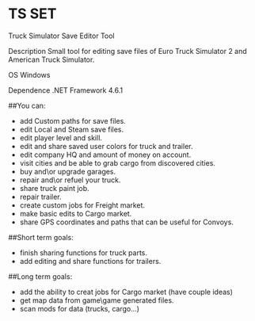 # TS SET
Truck Simulator Save Editor Tool

Description
Small tool for editing save files of Euro Truck Simulator 2 and American Truck Simulator.

OS
Windows

Dependence
.NET Framework 4.6.1

##You can:
* add Custom paths for save files.
* edit Local and Steam save files.
* edit player level and skill.
* edit and share saved user colors for truck and trailer.
* edit company HQ and amount of money on account.
* visit cities and be able to grab cargo from discovered cities.
* buy and\or upgrade garages.
* repair and\or refuel your truck.
* share truck paint job.
* repair trailer.
* create custom jobs for Freight market.
* make basic edits to Cargo market.
* share GPS coordinates and paths that can be useful for Convoys.

##Short term goals:
* finish sharing functions for truck parts.
* add editing and share functions for trailers.
 

##Long term goals:
* add the ability to creat jobs for Cargo market (have couple ideas)
* get map data from game\game generated files.
* scan mods for data (trucks, cargo...)
